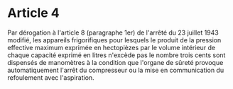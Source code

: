 # Article 4

Par dérogation à l'article 8 (paragraphe 1er) de l'arrêté du 23 juillet 1943 modifié, les appareils frigorifiques pour lesquels le produit de la pression effective maximum exprimée en hectopièzes par le volume intérieur de chaque capacité exprimé en litres n'excède pas le nombre trois cents sont dispensés de manomètres à la condition que l'organe de sûreté provoque automatiquement l'arrêt du compresseur ou la mise en communication du refoulement avec l'aspiration.
